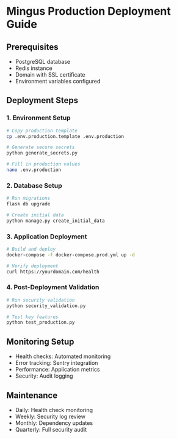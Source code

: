 # Mingus Production Deployment Guide

## Prerequisites
- PostgreSQL database
- Redis instance  
- Domain with SSL certificate
- Environment variables configured

## Deployment Steps

### 1. Environment Setup
```bash
# Copy production template
cp .env.production.template .env.production

# Generate secure secrets
python generate_secrets.py

# Fill in production values
nano .env.production
```

### 2. Database Setup
```bash
# Run migrations
flask db upgrade

# Create initial data
python manage.py create_initial_data
```

### 3. Application Deployment
```bash
# Build and deploy
docker-compose -f docker-compose.prod.yml up -d

# Verify deployment
curl https://yourdomain.com/health
```

### 4. Post-Deployment Validation
```bash
# Run security validation
python security_validation.py

# Test key features
python test_production.py
```

## Monitoring Setup
- Health checks: Automated monitoring
- Error tracking: Sentry integration
- Performance: Application metrics
- Security: Audit logging

## Maintenance
- Daily: Health check monitoring
- Weekly: Security log review
- Monthly: Dependency updates
- Quarterly: Full security audit
